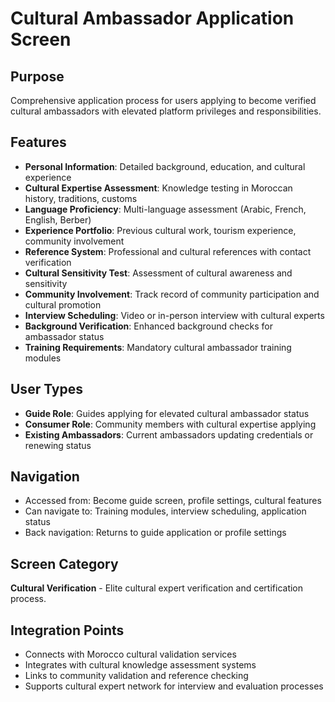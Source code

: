 # Cultural Ambassador Application Screen

## Purpose
Comprehensive application process for users applying to become verified cultural ambassadors with elevated platform privileges and responsibilities.

## Features
- **Personal Information**: Detailed background, education, and cultural experience
- **Cultural Expertise Assessment**: Knowledge testing in Moroccan history, traditions, customs
- **Language Proficiency**: Multi-language assessment (Arabic, French, English, Berber)
- **Experience Portfolio**: Previous cultural work, tourism experience, community involvement
- **Reference System**: Professional and cultural references with contact verification
- **Cultural Sensitivity Test**: Assessment of cultural awareness and sensitivity
- **Community Involvement**: Track record of community participation and cultural promotion
- **Interview Scheduling**: Video or in-person interview with cultural experts
- **Background Verification**: Enhanced background checks for ambassador status
- **Training Requirements**: Mandatory cultural ambassador training modules

## User Types
- **Guide Role**: Guides applying for elevated cultural ambassador status
- **Consumer Role**: Community members with cultural expertise applying
- **Existing Ambassadors**: Current ambassadors updating credentials or renewing status

## Navigation
- Accessed from: Become guide screen, profile settings, cultural features
- Can navigate to: Training modules, interview scheduling, application status
- Back navigation: Returns to guide application or profile settings

## Screen Category
**Cultural Verification** - Elite cultural expert verification and certification process.

## Integration Points
- Connects with Morocco cultural validation services
- Integrates with cultural knowledge assessment systems
- Links to community validation and reference checking
- Supports cultural expert network for interview and evaluation processes